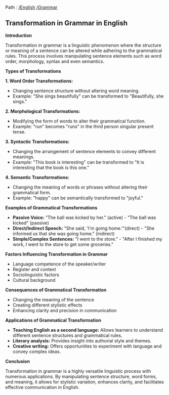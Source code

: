 Path : [/English](../../index.md) [/Grammar](../index.md)
## Transformation in Grammar in English

**Introduction**

Transformation in grammar is a linguistic phenomenon where the structure or meaning of a sentence can be altered while adhering to the grammatical rules. This process involves manipulating sentence elements such as word order, morphology, syntax and even semantics.

**Types of Transformations**

**1. Word Order Transformations:**

* Changing sentence structure without altering word meaning.
* Example: "She sings beautifully" can be transformed to "Beautifully, she sings."


**2. Morphological Transformations:**

* Modifying the form of words to alter their grammatical function.
* Example: "run" becomes "runs" in the third person singular present tense.


**3. Syntactic Transformations:**

* Changing the arrangement of sentence elements to convey different meanings.
* Example: "This book is interesting" can be transformed to "It is interesting that the book is this one."


**4. Semantic Transformations:**

* Changing the meaning of words or phrases without altering their grammatical form.
* Example: "happy" can be semantically transformed to "joyful."


**Examples of Grammatical Transformations**

* **Passive Voice:** "The ball was kicked by her." (active) - "The ball was kicked" (passive)
* **Direct/Indirect Speech:** "She said, 'I'm going home.'"(direct) - "She informed us that she was going home." (indirect)
* **Simple/Complex Sentences:** "I went to the store." - "After I finished my work, I went to the store to get some groceries."

**Factors Influencing Transformation in Grammar**

* Language competence of the speaker/writer
* Register and context
* Sociolinguistic factors
* Cultural background

**Consequences of Grammatical Transformation**

* Changing the meaning of the sentence
* Creating different stylistic effects
* Enhancing clarity and precision in communication


**Applications of Grammatical Transformation**

* **Teaching English as a second language:** Allows learners to understand different sentence structures and grammatical rules.
* **Literary analysis:** Provides insight into authorial style and themes.
* **Creative writing:** Offers opportunities to experiment with language and convey complex ideas.

**Conclusion**

Transformation in grammar is a highly versatile linguistic process with numerous applications. By manipulating sentence structure, word forms, and meaning, it allows for stylistic variation, enhances clarity, and facilitates effective communication in English.
